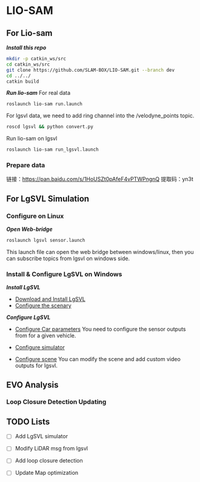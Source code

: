 # LIO-SAM 

## For Lio-sam

***Install this repo***
```bash
mkdir -p catkin_ws/src
cd catkin_ws/src
git clone https://github.com/SLAM-BOX/LIO-SAM.git --branch dev
cd ../../
catkin build
```

***Run lio-sam***
For real data
```bash
roslaunch lio-sam run.launch
```

For lgsvl data, we need to add ring channel into the /velodyne_points topic.
```bash
roscd lgsvl && python convert.py
```

Run lio-sam on lgsvl
```bash
roslaunch lio-sam run_lgsvl.launch
```

### Prepare data
链接：https://pan.baidu.com/s/1HoUSZt0pAfeF4vPTWPngnQ 
提取码：yn3t


## For LgSVL Simulation 

### Configure on Linux

***Open Web-bridge***
```bash
roslaunch lgsvl sensor.launch
```
This launch file can open the web bridge between windows/linux, then you can subscribe topics from lgsvl on windows side.


### Install & Configure LgSVL on Windows

***Install LgSVL***
* [Download and Install LgSVL](https://www.lgsvlsimulator.com/docs/getting-started/#downloading-and-starting-simulator)
* [Configure the scenary](https://www.lgsvlsimulator.com/docs/build-instructions/)

***Configure LgSVL***
* [Configure Car parameters](https://www.lgsvlsimulator.com/docs/vehicles-tab/)
You need to configure the sensor outputs from for a given vehicle.

* [Configure simulator](https://www.lgsvlsimulator.com/docs/simulations-tab/)

* [Configure scene](https://www.lgsvlsimulator.com/docs/build-instructions/)
You can modify the scene and add custom video outputs for lgsvl.

## EVO Analysis


### Loop Closure Detection Updating


## TODO Lists


- [ ] Add LgSVL simulator
- [ ] Modify LiDAR msg from lgsvl
- [ ] Add loop closure detection
- [ ] Update Map optimization

